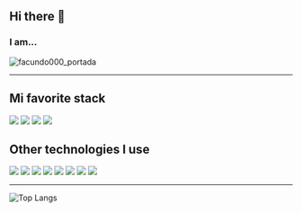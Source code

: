 ## Hi there 👋
### I am...
![facundo000_portada](https://github.com/facundo000/facundo000/assets/88353632/baa805ad-f7d0-41f5-a64a-7ead3f060832)
___
## Mi favorite stack
<image src="https://img.shields.io/badge/Angular-DD0031?style=for-the-badge&logo=angular&logoColor=white">
<image src="https://img.shields.io/badge/nestjs-E0234E?style=for-the-badge&logo=nestjs&logoColor=white">
<image src="https://img.shields.io/badge/PostgreSQL-316192?style=for-the-badge&logo=postgresql&logoColor=white"> 
<image src="https://img.shields.io/badge/Docker-2CA5E0?style=for-the-badge&logo=docker&logoColor=white"> 


## Other technologies I use

<image src="https://img.shields.io/badge/Bootstrap-563D7C?style=for-the-badge&logo=bootstrap&logoColor=white">
<image src="https://img.shields.io/badge/CSS3-1572B6?style=for-the-badge&logo=css3&logoColor=white">
<image src="https://img.shields.io/badge/Tailwind_CSS-38B2AC?style=for-the-badge&logo=tailwind-css&logoColor=white">
<image src="https://img.shields.io/badge/TypeScript-007ACC?style=for-the-badge&logo=typescript&logoColor=white">
<image src="https://img.shields.io/badge/JavaScript-323330?style=for-the-badge&logo=javascript&logoColor=F7DF1E">
<image src="https://img.shields.io/badge/Node%20js-339933?style=for-the-badge&logo=nodedotjs&logoColor=white">
<image src="https://img.shields.io/badge/Express%20js-000000?style=for-the-badge&logo=express&logoColor=white">
<image src="https://img.shields.io/badge/MySQL-005C84?style=for-the-badge&logo=mysql&logoColor=white">

___

![Top Langs](https://github-readme-stats.vercel.app/api/top-langs/?username=facundo000&hide_progress=true)
